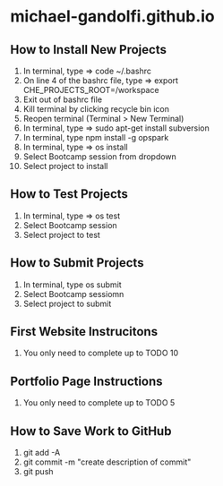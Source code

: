 # michael-gandolfi.github.io

## How to Install New Projects
1) In terminal, type => code ~/.bashrc
2) On line 4 of the bashrc file, type => export CHE_PROJECTS_ROOT=/workspace
3) Exit out of bashrc file
4) Kill terminal by clicking recycle bin icon
5) Reopen terminal (Terminal > New Terminal)
6) In terminal, type => sudo apt-get install subversion
7) In terminal, type npm install -g opspark
8) In terminal, type => os install
9) Select Bootcamp session from dropdown
10) Select project to install

## How to Test Projects
1) In terminal, type => os test
2) Select Bootcamp session
3) Select project to test

## How to Submit Projects
1) In terminal, type os submit
2) Select Bootcamp sessiomn
3) Select project to submit

## First Website Instrucitons
1) You only need to complete up to TODO 10

## Portfolio Page Instructions
1) You only need to complete up to TODO 5

## How to Save Work to GitHub
1) git add -A
2) git commit -m "create description of commit"
3) git push